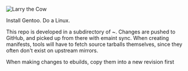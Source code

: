 ![Larry the Cow](https://wiki.gentoo.org/images/thumb/b/b8/Larry-nefarius-v2.svg/600px-Larry-nefarius-v2.svg.png)

Install Gentoo. Do a Linux.

This repo is developed in a subdirectory of ~. Changes are pushed to GitHub, and picked up from there with emaint sync. When creating manifests, tools will have to fetch source tarballs themselves, since they often don't exist on upstream mirrors.

When making changes to ebuilds, copy them into a new revision first
